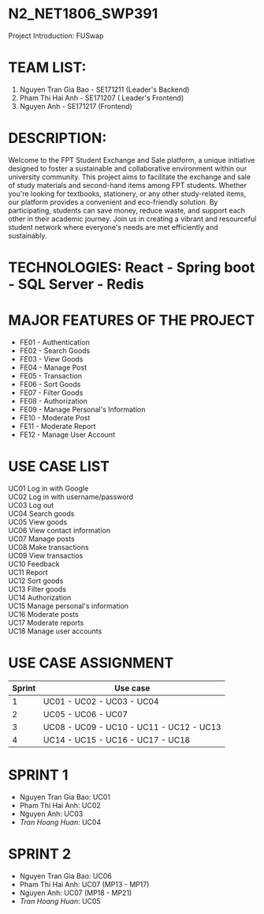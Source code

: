 # N2_NET1806_SWP391

Project Introduction: FUSwap
 
TEAM LIST:
=========
1. Nguyen Tran Gia Bao - SE171211 (Leader's Backend)
2. Pham Thi Hai Anh - SE171207 ( Leader's Frontend)
3. Nguyen Anh - SE171217 (Frontend)
 
DESCRIPTION:
============
Welcome to the FPT Student Exchange and Sale platform, a unique initiative designed to foster a sustainable and collaborative environment within our university community. This project aims to facilitate the exchange and sale of study materials and second-hand items among FPT students. Whether you're looking for textbooks, stationery, or any other study-related items, our platform provides a convenient and eco-friendly solution. By participating, students can save money, reduce waste, and support each other in their academic journey. Join us in creating a vibrant and resourceful student network where everyone's needs are met efficiently and sustainably.
 
TECHNOLOGIES: React - Spring boot - SQL Server - Redis
======================================================

MAJOR FEATURES OF THE PROJECT
=============================
* FE01 - Authentication
* FE02 - Search Goods
* FE03 - View Goods
* FE04 - Manage Post
* FE05 - Transaction
* FE06 - Sort Goods
* FE07 - Filter Goods
* FE08 - Authorization
* FE09 - Manage Personal's Information
* FE10 - Moderate Post
* FE11 - Moderate Report
* FE12 - Manage User Account

USE CASE LIST
=============
UC01	Log in with Google				
UC02	Log in with username/password				
UC03	Log out				
UC04	Search goods				
UC05	View goods				
UC06	View contact information				
UC07	Manage posts				
UC08	Make transactions				
UC09	View transactios							
UC10	Feedback				
UC11	Report				
UC12	Sort goods				
UC13	Filter goods				
UC14	Authorization				
UC15	Manage personal's information				
UC16	Moderate posts				
UC17	Moderate reports				
UC18	Manage user accounts				

USE CASE ASSIGNMENT
===================
| Sprint | Use case |
| ------------- | ------------- |
| 1 | UC01 - UC02 - UC03 - UC04 |
| 2 | UC05 - UC06 - UC07 |
| 3 | UC08 - UC09 - UC10 - UC11 - UC12 - UC13 |
| 4 | UC14 - UC15 - UC16 - UC17 - UC18 |

SPRINT 1
========
* Nguyen Tran Gia Bao: UC01
* Pham Thi Hai Anh: UC02
* Nguyen Anh: UC03
* _Tran Hoang Huan_: UC04

SPRINT 2
========
* Nguyen Tran Gia Bao: UC06
* Pham Thi Hai Anh: UC07 (MP13 - MP17)
* Nguyen Anh: UC07 (MP18 - MP21)
* _Tran Hoang Huan_: UC05
